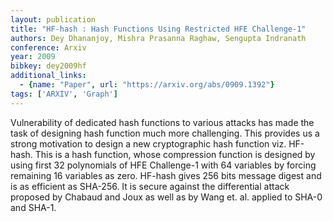 ```yaml
---
layout: publication
title: "HF-hash : Hash Functions Using Restricted HFE Challenge-1"
authors: Dey Dhananjoy, Mishra Prasanna Raghaw, Sengupta Indranath
conference: Arxiv
year: 2009
bibkey: dey2009hf
additional_links:
  - {name: "Paper", url: "https://arxiv.org/abs/0909.1392"}
tags: ['ARXIV', 'Graph']
---
```

Vulnerability of dedicated hash functions to various attacks has made the task of designing hash function much more challenging. This provides us a strong motivation to design a new cryptographic hash function viz. HF-hash. This is a hash function, whose compression function is designed by using first 32 polynomials of HFE Challenge-1 with 64 variables by forcing remaining 16 variables as zero. HF-hash gives 256 bits message digest and is as efficient as SHA-256. It is secure against the differential attack proposed by Chabaud and Joux as well as by Wang et. al. applied to SHA-0 and SHA-1.
